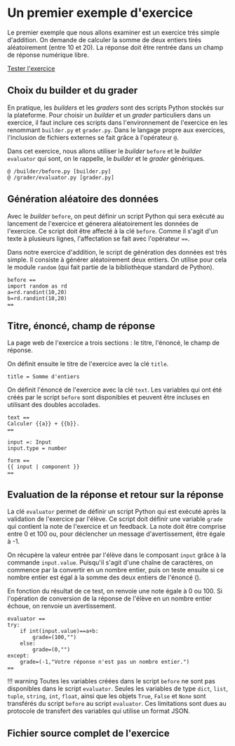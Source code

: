 # Un premier exemple d'exercice

Le premier exemple que nous allons examiner est un exercice très simple d'addition. On demande de calculer la somme de deux entiers tirés aléatoirement (entre 10 et 20). La réponse doit être rentrée dans un champ de réponse numérique libre.

[Tester l'exercice](https://pl.u-pem.fr/filebrowser/demo/10859/)

## Choix du builder et du grader

En pratique, les *builders* et les *graders* sont des scripts Python stockés sur la plateforme. Pour choisir un *builder* et un *grader* particuliers dans un exercice, il faut inclure ces scripts dans l'environnement de l'exercice en les renommant `builder.py` et `grader.py`. Dans le langage propre aux exercices, l'inclusion de fichiers externes se fait grâce à l'opérateur `@`.

Dans cet exercice, nous allons utiliser le *builder* `before` et le *builder* `evaluator` qui sont, on le rappelle, le *builder* et le *grader* génériques.

~~~
@ /builder/before.py [builder.py]
@ /grader/evaluator.py [grader.py]
~~~

## Génération aléatoire des données

Avec le *builder* `before`, on peut définir un script Python qui sera exécuté au lancement de l'exercice et génerera aléatoirement les données de l'exercice. Ce script doit être affecté à la clé `before`. Comme il s'agit d'un texte à plusieurs lignes, l'affectation se fait avec l'opérateur `==`.

Dans notre exercice d'addition, le script de génération des données est très simple. Il consiste à générer aléatoirement deux entiers. On utilise pour cela le module `random` (qui fait partie de la bibliothèque standard de Python).

~~~
before ==
import random as rd
a=rd.randint(10,20)
b=rd.randint(10,20)
==
~~~

## Titre, énoncé, champ de réponse

La page web de l'exercice a trois sections : le titre, l'énoncé, le champ de réponse.


On définit ensuite le titre de l'exercice avec la clé `title`.
~~~
title = Somme d'entiers
~~~

On définit l'énoncé de l'exercice avec la clé `text`. Les variables qui ont été créés par le script `before` sont disponibles et peuvent être incluses en utilisant des doubles accolades.

~~~
text ==
Calculer {{a}} + {{b}}.
==
~~~

~~~
input =: Input
input.type = number

form ==
{{ input | component }}
==
~~~

## Evaluation de la réponse et retour sur la réponse


La clé `evaluator` permet de définir un script Python qui est exécuté après la validation de l'exercice par l'élève. Ce script doit définir une variable `grade` qui contient la note de l'exercice et un feedback. La note doit être comprise entre 0 et 100 ou, pour déclencher un message d'avertissement, être égale à -1. 

On récupère la valeur entrée par l'élève dans le composant `input` grâce à la commande `input.value`. Puisqu'il s'agit d'une chaîne de caractères, on commence par la convertir en un nombre entier, puis on teste ensuite si ce nombre entier est égal à la somme des deux entiers de l'énoncé (). 
  

En fonction du résultat de ce test, on renvoie une note égale à 0 ou 100. Si l'opération de conversion de la réponse de l'élève en un nombre entier échoue, on renvoie un avertissement.

```
evaluator ==
try:
    if int(input.value)==a+b:
        grade=(100,"")
    else:
        grade=(0,"")
except:
    grade=(-1,"Votre réponse n'est pas un nombre entier.")
==
```

!!! warning
    Toutes les variables créées dans le script `before` ne sont pas disponibles dans le script `evaluator`. Seules les variables         de type `dict`, `list`, `tuple`, `string`, `int`, `float`, ainsi que les objets `True`, `False` et `None` sont transférés du script `before` au script `evaluator`. Ces limitations sont dues au protocole de transfert des variables qui utilise un format JSON.

## Fichier source complet de l'exercice
